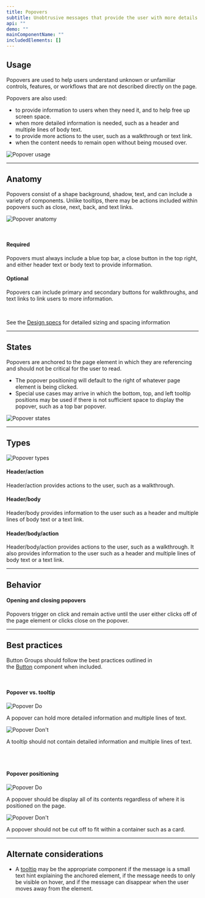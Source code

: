 ```yaml
---
title: Popovers
subtitle: Unobtrusive messages that provide the user with more details.
api: ""
demo: ""
mainComponentName: ""
includedElements: []
---
```

## Usage

Popovers are used to help users understand unknown or unfamiliar controls, features, or workflows that are not described directly on the page.

Popovers are also used:

* to provide information to users when they need it, and to help free up screen space.
* when more detailed information is needed, such as a header and multiple lines of body text.
* to provide more actions to the user, such as a walkthrough or text link.
* when the content needs to remain open without being moused over.

![Popover usage](/images/popover_usage.svg)

<hr>

## Anatomy

Popovers consist of a shape background, shadow, text, and can include a variety of components. Unlike tooltips, there may be actions included within popovers such as close, next, back, and text links.

![Popover anatomy](/images/popover_anatomy.svg)

<br>

#### Required

Popovers must always include a blue top bar, a close button in the top right, and either header text or body text to provide information.

#### Optional

Popovers can include primary and secondary buttons for walkthroughs, and text links to link users to more information.

<br>

See the [](https://xd.adobe.com/view/ef2f902b-219f-4e41-8bba-2bf079fc5969-ba7c/grid)[Design specs](https://xd.adobe.com/view/b5414570-9452-427d-9b19-a96778f43874-e012/grid) for detailed sizing and spacing information

- - -

## States

Popovers are anchored to the page element in which they are referencing and should not be critical for the user to read.

* The popover positioning will default to the right of whatever page element is being clicked.
* Special use cases may arrive in which the bottom, top, and left tooltip positions may be used if there is not sufficient space to display the popover, such as a top bar popover.

![Popover states](/images/select_positioning.svg)

- - -

## Types

![Popover types](/images/popover_types.svg)

#### Header/action

Header/action provides actions to the user, such as a walkthrough.

#### Header/body

Header/body provides information to the user such as a header and multiple lines of body text or a text link.

#### Header/body/action

Header/body/action provides actions to the user, such as a walkthrough. It also provides information to the user such as a header and multiple lines of body text or a text link.

- - -

## Behavior

#### Opening and closing popovers

Popovers trigger on click and remain active until the user either clicks off of the page element or clicks close on the popover.

- - -

## Best practices

Button Groups should follow the best practices outlined in the [Button](https://booster.zywave.dev/design-system/components/buttons) component when included.

<br>

#### Popover  vs. tooltip

<docs-grid columns="2">
  <div>

![Popover Do](/images/popover_do.svg)

<docs-do>

A popover can hold more detailed information and multiple lines of text.

</docs-do>

  </div>

  <div>

![Popover Don't](/images/popover_dont.svg)

<docs-do-not>

A tooltip should not contain detailed information and multiple lines of text.

</docs-do-not>

  </div>

<br>

</docs-grid>

<br>

#### Popover positioning

<docs-grid columns="2">

   <div>

![Popover Do](/images/popover_do-–-2.svg)

<docs-do>

A popover should be display all of its contents regardless of where it is positioned on the page.

</docs-do>

   </div>

   <div>

![Popover Don't](/images/popover_don-t-–-2.svg)

<docs-do-not>

A popover should not be cut off to fit within a container such as a card.

</docs-do-not>

   </div>
</docs-grid>

- - -

## Alternate considerations

* A [tooltip](/design-system/components/tooltips/) may be the appropriate component if the message is a small text hint explaining the anchored element, if the message needs to only be visible on hover, and if the message can disappear when the user moves away from the element.